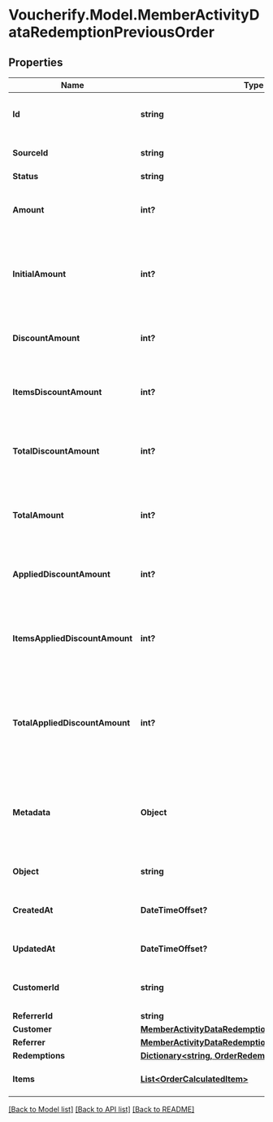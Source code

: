 # Voucherify.Model.MemberActivityDataRedemptionPreviousOrder

## Properties

Name | Type | Description | Notes
------------ | ------------- | ------------- | -------------
**Id** | **string** | Unique ID assigned by Voucherify of an existing order that will be linked to the redemption of this request. | [optional] 
**SourceId** | **string** | Unique source ID of an existing order that will be linked to the redemption of this request. | [optional] 
**Status** | **string** | The order status. | [optional] 
**Amount** | **int?** | This is the sum of the order items&#39; amounts. It is expressed as an integer in the smallest currency unit (e.g. 100 cents for $1.00). | [optional] 
**InitialAmount** | **int?** | This is the sum of the order items&#39; amounts before any discount or other effect (e.g. add missing units) is applied. It is expressed as an integer in the smallest currency unit (e.g. 100 cents for $1.00). | [optional] 
**DiscountAmount** | **int?** | Sum of all order-level discounts applied to the order. It is expressed as an integer in the smallest currency unit (e.g. 100 cents for $1.00). | [optional] 
**ItemsDiscountAmount** | **int?** | Sum of all product-specific discounts applied to the order. It is expressed as an integer in the smallest currency unit (e.g. 100 cents for $1.00). | [optional] 
**TotalDiscountAmount** | **int?** | Sum of all order-level AND all product-specific discounts applied to the order. It is expressed as an integer in the smallest currency unit (e.g. 100 cents for $1.00). | [optional] 
**TotalAmount** | **int?** | Order amount after undoing all the discounts through the rollback redemption. It is expressed as an integer in the smallest currency unit (e.g. 100 cents for $1.00). | [optional] 
**AppliedDiscountAmount** | **int?** | This field shows the order-level discount applied. It is expressed as an integer in the smallest currency unit (e.g. 100 cents for $1.00). | [optional] 
**ItemsAppliedDiscountAmount** | **int?** | Sum of all product-specific discounts applied in a particular request. It is expressed as an integer in the smallest currency unit (e.g. 100 cents for $1.00).   &#x60;sum(items, i &#x3D;&gt; i.applied_discount_amount)&#x60; | [optional] 
**TotalAppliedDiscountAmount** | **int?** | Sum of all order-level AND all product-specific discounts applied in a particular request. It is expressed as an integer in the smallest currency unit (e.g. 100 cents for $1.00).   &#x60;total_applied_discount_amount&#x60; &#x3D; &#x60;applied_discount_amount&#x60; + &#x60;items_applied_discount_amount&#x60; | [optional] 
**Metadata** | **Object** | A set of custom key/value pairs that you can attach to an order. It can be useful for storing additional information about the order in a structured format. It can be used to define business validation rules or discount formulas. | [optional] 
**Object** | **string** | The type of the object represented by JSON. | [optional] [default to ObjectEnum.Order]
**CreatedAt** | **DateTimeOffset?** | Timestamp representing the date and time when the order was created. The value is shown in the ISO 8601 format. | [optional] 
**UpdatedAt** | **DateTimeOffset?** | Timestamp representing the date and time when the order was last updated in ISO 8601 format. | [optional] 
**CustomerId** | **string** | Unique customer identifier of the customer making the purchase. The ID is assigned by Voucherify. | [optional] 
**ReferrerId** | **string** | Unique referrer ID. | [optional] 
**Customer** | [**MemberActivityDataRedemptionPreviousOrderCustomer**](MemberActivityDataRedemptionPreviousOrderCustomer.md) |  | [optional] 
**Referrer** | [**MemberActivityDataRedemptionPreviousOrderReferrer**](MemberActivityDataRedemptionPreviousOrderReferrer.md) |  | [optional] 
**Redemptions** | [**Dictionary&lt;string, OrderRedemptionsEntry&gt;**](OrderRedemptionsEntry.md) |  | [optional] 
**Items** | [**List&lt;OrderCalculatedItem&gt;**](OrderCalculatedItem.md) | Array of items applied to the order. It can include up to 500 items. | [optional] 

[[Back to Model list]](../README.md#documentation-for-models) [[Back to API list]](../README.md#documentation-for-api-endpoints) [[Back to README]](../README.md)

